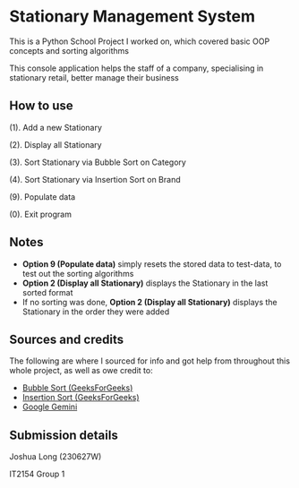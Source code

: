 # Stationary Management System
This is a Python School Project I worked on, which covered basic OOP concepts and sorting algorithms

This console application helps the staff of a company, specialising in stationary retail, better manage their business

## How to use
(1). Add a new Stationary

(2). Display all Stationary

(3). Sort Stationary via Bubble Sort on Category

(4). Sort Stationary via Insertion Sort on Brand

(9). Populate data

(0). Exit program

## Notes
- **Option 9 (Populate data)** simply resets the stored data to test-data, to test out the sorting algorithms
- **Option 2 (Display all Stationary)** displays the Stationary in the last sorted format
- If no sorting was done, **Option 2 (Display all Stationary)** displays the Stationary in the order they were added

## Sources and credits
The following are where I sourced for info and got help from throughout this whole project, as well as owe credit to:
- [Bubble Sort (GeeksForGeeks)](https://www.geeksforgeeks.org/bubble-sort/)
- [Insertion Sort (GeeksForGeeks)](https://www.geeksforgeeks.org/insertion-sort/)
- [Google Gemini](https://gemini.google.com/app)

## Submission details
Joshua Long (230627W)

IT2154 Group 1
